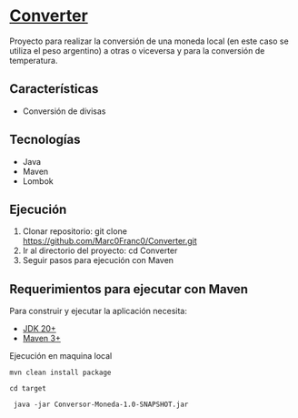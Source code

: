 # [Converter](https://github.com/Marc0Franc0/Converter#Converter)
Proyecto para realizar la conversión de una moneda local (en este caso se utiliza el peso argentino) a otras o viceversa y para la conversión de temperatura.

## Características
- Conversión de divisas

## Tecnologías
- Java
- Maven
- Lombok

## Ejecución
1. Clonar repositorio: git clone https://github.com/Marc0Franc0/Converter.git
2. Ir al directorio del proyecto: cd Converter
3. Seguir pasos para ejecución con Maven

## Requerimientos para ejecutar con Maven

Para construir y ejecutar la aplicación necesita:

- [JDK 20+](https://www.oracle.com/java/technologies/downloads/#java20)
- [Maven 3+](https://maven.apache.org)

Ejecución en maquina local

```shell
mvn clean install package
```

```shell
cd target
```

```shell
 java -jar Conversor-Moneda-1.0-SNAPSHOT.jar
```
